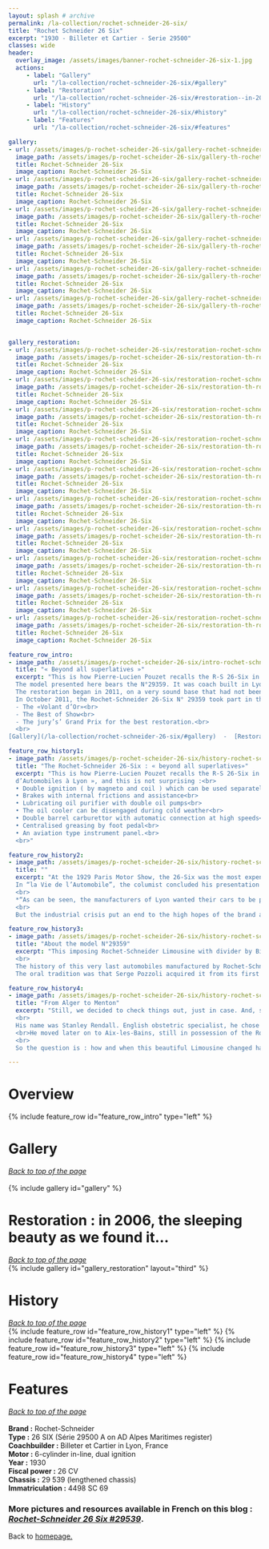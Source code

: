 ```yaml
---
layout: splash # archive
permalink: /la-collection/rochet-schneider-26-six/
title: "Rochet Schneider 26 Six"
excerpt: "1930 - Billeter et Cartier - Serie 29500"
classes: wide
header:
  overlay_image: /assets/images/banner-rochet-schneider-26-six-1.jpg
  actions:
     - label: "Gallery"
       url: "/la-collection/rochet-schneider-26-six/#gallery"
     - label: "Restoration"
       url: "/la-collection/rochet-schneider-26-six/#restoration--in-2006-the-sleeping-beauty-as-we-found-it"
     - label: "History"
       url: "/la-collection/rochet-schneider-26-six/#history"
     - label: "Features"
       url: "/la-collection/rochet-schneider-26-six/#features"

gallery:
- url: /assets/images/p-rochet-scheider-26-six/gallery-rochet-schneider-26-six-000.jpg
  image_path: /assets/images/p-rochet-scheider-26-six/gallery-th-rochet-schneider-26-six-000.jpg
  title: Rochet-Schneider 26-Six
  image_caption: Rochet-Schneider 26-Six
- url: /assets/images/p-rochet-scheider-26-six/gallery-rochet-schneider-26-six-001.JPG
  image_path: /assets/images/p-rochet-scheider-26-six/gallery-th-rochet-schneider-26-six-001.jpg
  title: Rochet-Schneider 26-Six
  image_caption: Rochet-Schneider 26-Six
- url: /assets/images/p-rochet-scheider-26-six/gallery-rochet-schneider-26-six-002.JPG
  image_path: /assets/images/p-rochet-scheider-26-six/gallery-th-rochet-schneider-26-six-002.jpg
  title: Rochet-Schneider 26-Six
  image_caption: Rochet-Schneider 26-Six
- url: /assets/images/p-rochet-scheider-26-six/gallery-rochet-schneider-26-six-003.JPG
  image_path: /assets/images/p-rochet-scheider-26-six/gallery-th-rochet-schneider-26-six-003.jpg
  title: Rochet-Schneider 26-Six
  image_caption: Rochet-Schneider 26-Six
- url: /assets/images/p-rochet-scheider-26-six/gallery-rochet-schneider-26-six-004.JPG
  image_path: /assets/images/p-rochet-scheider-26-six/gallery-th-rochet-schneider-26-six-004.jpg
  title: Rochet-Schneider 26-Six
  image_caption: Rochet-Schneider 26-Six
- url: /assets/images/p-rochet-scheider-26-six/gallery-rochet-schneider-26-six-005.JPG
  image_path: /assets/images/p-rochet-scheider-26-six/gallery-th-rochet-schneider-26-six-005.jpg
  title: Rochet-Schneider 26-Six
  image_caption: Rochet-Schneider 26-Six


gallery_restoration:
- url: /assets/images/p-rochet-scheider-26-six/restoration-rochet-schneider-26-six-000.jpg
  image_path: /assets/images/p-rochet-scheider-26-six/restoration-th-rochet-schneider-26-six-000.jpg
  title: Rochet-Schneider 26-Six
  image_caption: Rochet-Schneider 26-Six
- url: /assets/images/p-rochet-scheider-26-six/restoration-rochet-schneider-26-six-001.JPG
  image_path: /assets/images/p-rochet-scheider-26-six/restoration-th-rochet-schneider-26-six-001.jpg
  title: Rochet-Schneider 26-Six
  image_caption: Rochet-Schneider 26-Six
- url: /assets/images/p-rochet-scheider-26-six/restoration-rochet-schneider-26-six-002.JPG
  image_path: /assets/images/p-rochet-scheider-26-six/restoration-th-rochet-schneider-26-six-002.jpg
  title: Rochet-Schneider 26-Six
  image_caption: Rochet-Schneider 26-Six
- url: /assets/images/p-rochet-scheider-26-six/restoration-rochet-schneider-26-six-003.JPG
  image_path: /assets/images/p-rochet-scheider-26-six/restoration-th-rochet-schneider-26-six-003.jpg
  title: Rochet-Schneider 26-Six
  image_caption: Rochet-Schneider 26-Six
- url: /assets/images/p-rochet-scheider-26-six/restoration-rochet-schneider-26-six-004.JPG
  image_path: /assets/images/p-rochet-scheider-26-six/restoration-th-rochet-schneider-26-six-004.jpg
  title: Rochet-Schneider 26-Six
  image_caption: Rochet-Schneider 26-Six
- url: /assets/images/p-rochet-scheider-26-six/restoration-rochet-schneider-26-six-005.JPG
  image_path: /assets/images/p-rochet-scheider-26-six/restoration-th-rochet-schneider-26-six-005.jpg
  title: Rochet-Schneider 26-Six
  image_caption: Rochet-Schneider 26-Six
- url: /assets/images/p-rochet-scheider-26-six/restoration-rochet-schneider-26-six-006.JPG
  image_path: /assets/images/p-rochet-scheider-26-six/restoration-th-rochet-schneider-26-six-006.jpg
  title: Rochet-Schneider 26-Six
  image_caption: Rochet-Schneider 26-Six
- url: /assets/images/p-rochet-scheider-26-six/restoration-rochet-schneider-26-six-007.JPG
  image_path: /assets/images/p-rochet-scheider-26-six/restoration-th-rochet-schneider-26-six-007.jpg
  title: Rochet-Schneider 26-Six
  image_caption: Rochet-Schneider 26-Six
- url: /assets/images/p-rochet-scheider-26-six/restoration-rochet-schneider-26-six-009.JPG
  image_path: /assets/images/p-rochet-scheider-26-six/restoration-th-rochet-schneider-26-six-009.jpg
  title: Rochet-Schneider 26-Six
  image_caption: Rochet-Schneider 26-Six
- url: /assets/images/p-rochet-scheider-26-six/restoration-rochet-schneider-26-six-010.JPG
  image_path: /assets/images/p-rochet-scheider-26-six/restoration-th-rochet-schneider-26-six-010.jpg
  title: Rochet-Schneider 26-Six
  image_caption: Rochet-Schneider 26-Six

feature_row_intro:
- image_path: /assets/images/p-rochet-scheider-26-six/intro-rochet-schneider-26-six.jpg
  title: "« Beyond all superlatives »"
  excerpt: "This is how Pierre-Lucien Pouzet recalls the R-S 26-Six in his book : « Rochet-Schneider un Grand Constructeur d’Automobiles à Lyon ».<br>
  The model presented here bears the N°29359. It was coach built in Lyon by Billeter et Cartier as a limousine, with separation, on a lengthened chassis.<br>
  The restoration began in 2011, on a very sound base that had not been previously restored, thus enabling to restore very close to the original. <br>
  In October 2011, the Rochet-Schneider 26-Six N° 29359 took part in the **Deauville Concours d’Elegance** and won the following prizes :<br>
  - The «Volant d’Or»<br>
  - The Best of Show<br>
  - The jury’s’ Grand Prix for the best restoration.<br>
  <br>
[Gallery](/la-collection/rochet-schneider-26-six/#gallery)  -  [Restoration](/la-collection/rochet-schneider-26-six/#restoration--in-2006-the-sleeping-beauty-as-we-found-it)  -  [History](/la-collection/rochet-schneider-26-six/#history)  -  [Features](/la-collection/rochet-schneider-26-six/#features)<br>"

feature_row_history1:
- image_path: /assets/images/p-rochet-scheider-26-six/history-rochet-schneider-26-six-003.jpg
  title: "The Rochet-Schneider 26-Six : « beyond all superlatives»"
  excerpt: "This is how Pierre-Lucien Pouzet recalls the R-S 26-Six in his book : « Rochet-Schneider un Grand Constructeur
  d’Automobiles à Lyon », and this is not surprising :<br>
  • Double ignition ( by magneto and coil ) which can be used separately or simultaneously<br>
  • Brakes with internal frictions and assistance<br>
  • Lubricating oil purifier with double oil pumps<br>
  • The oil cooler can be disengaged during cold weather<br>
  • Double barrel carburettor with automatic connection at high speeds<br>
  • Centralised greasing by foot pedal<br>
  • An aviation type instrument panel.<br>
  <br>"

feature_row_history2:
- image_path: /assets/images/p-rochet-scheider-26-six/history-rochet-schneider-26-six-004.JPG
  title: ""
  excerpt: "At the 1929 Paris Motor Show, the 26-Six was the most expensive (together with the Hispano–Suiza).<br>
  In “la Vie de l’Automobile”, the columist concluded his presentation as follows:<br>
  <br>
  *“As can be seen, the manufacturers of Lyon wanted their cars to be perfect in all respects, and we have to admit that they have reached their goal.”*<br>
  <br>
  But the industrial crisis put an end to the high hopes of the brand and to the “26-Six” which was the last passenger car made by Rochet-Schneider."

feature_row_history3:
- image_path: /assets/images/p-rochet-scheider-26-six/history-rochet-schneider-26-six-002.jpg
  title: "About the model N°29359"
  excerpt: "This imposing Rochet-Schneider Limousine with divider by Billetier & Cartier was part of the Serge Pozzoli collection in the early 90’s.<br>
  <br>
  The history of this very last automobiles manufactured by Rochet-Schneider was clear, at least we believed so.<br>
  The oral tradition was that Serge Pozzoli acquired it from its first owner, a French lawyer based in Alger by the name of Otto Mantoux, registered at the Alger court house, as testified by the plaque apposed on the back of the Rochet.<br>"

feature_row_history4:
- image_path: /assets/images/p-rochet-scheider-26-six/history-rochet-schneider-26-six-000.jpg
  title: "From Alger to Menton"
  excerpt: "Still, we decided to check things out, just in case. And, surprise ! In August 1930, the first owner was actually an English doctor practicing in Menton.<br>
  <br>
  His name was Stanley Rendall. English obstetric specialist, he chose the south of France more by personal preference rather than purely professional. We found his name on a climatotherapy seminar.
  <br>He moved later on to Aix-les-Bains, still in possession of the Rochet, where he practiced many years in his mansion still in existence and named “Villa Stanley Rendall”.<br>
  <br>
  So the question is : how and when this beautiful Limousine changed hand from Doctor Rendall in Aix-les-Bains to Mr Mantoux, lawyer in Alger?<br>"

---
```

# Overview
{% include feature_row id="feature_row_intro" type="left" %}

# Gallery
*[Back to top of the page](/la-collection/rochet-schneider-26-six/#overview)*<br>
<br>
{% include gallery id="gallery" %}
<br>
# Restoration : in 2006, the sleeping beauty as we found it...
*[Back to top of the page](/la-collection/rochet-schneider-26-six/#overview)*<br>
{% include gallery id="gallery_restoration" layout="third" %}

# History
*[Back to top of the page](/la-collection/rochet-schneider-26-six/#overview)*<br>
{% include feature_row id="feature_row_history1" type="left" %}
{% include feature_row id="feature_row_history2" type="left" %}
{% include feature_row id="feature_row_history3" type="left" %}
{% include feature_row id="feature_row_history4" type="left" %}

# Features
*[Back to top of the page](/la-collection/rochet-schneider-26-six/#overview)*<br>
<br>
**Brand :** Rochet-Schneider<br>
**Type :** 26 SIX 	(Série 29500 A on AD Alpes Maritimes register)<br>
**Coachbuilder :** Billeter et Cartier in Lyon, France<br>
**Motor :** 6-cylinder in-line, dual ignition<br>
**Year :** 1930<br>
**Fiscal power :** 26 CV<br>
**Chassis :** 29 539 (lengthened chassis)<br>
**Immatriculation :** 4498 SC 69 <br>


### More pictures and resources available in French on this blog : [*Rochet-Schneider 26 Six #29539*](https://rochetschneider26six.blogspot.com/).

Back to [homepage.](/)
